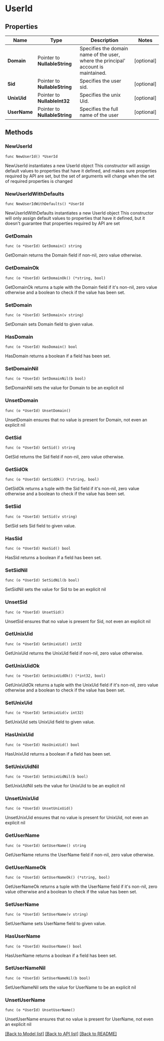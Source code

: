 # UserId

## Properties

Name | Type | Description | Notes
------------ | ------------- | ------------- | -------------
**Domain** | Pointer to **NullableString** | Specifies the domain name of the user, where the principal&#39; account is maintained. | [optional] 
**Sid** | Pointer to **NullableString** | Specifies the user sid. | [optional] 
**UnixUid** | Pointer to **NullableInt32** | Specifies the unix Uid. | [optional] 
**UserName** | Pointer to **NullableString** | Specifies the full name of the user | [optional] 

## Methods

### NewUserId

`func NewUserId() *UserId`

NewUserId instantiates a new UserId object
This constructor will assign default values to properties that have it defined,
and makes sure properties required by API are set, but the set of arguments
will change when the set of required properties is changed

### NewUserIdWithDefaults

`func NewUserIdWithDefaults() *UserId`

NewUserIdWithDefaults instantiates a new UserId object
This constructor will only assign default values to properties that have it defined,
but it doesn't guarantee that properties required by API are set

### GetDomain

`func (o *UserId) GetDomain() string`

GetDomain returns the Domain field if non-nil, zero value otherwise.

### GetDomainOk

`func (o *UserId) GetDomainOk() (*string, bool)`

GetDomainOk returns a tuple with the Domain field if it's non-nil, zero value otherwise
and a boolean to check if the value has been set.

### SetDomain

`func (o *UserId) SetDomain(v string)`

SetDomain sets Domain field to given value.

### HasDomain

`func (o *UserId) HasDomain() bool`

HasDomain returns a boolean if a field has been set.

### SetDomainNil

`func (o *UserId) SetDomainNil(b bool)`

 SetDomainNil sets the value for Domain to be an explicit nil

### UnsetDomain
`func (o *UserId) UnsetDomain()`

UnsetDomain ensures that no value is present for Domain, not even an explicit nil
### GetSid

`func (o *UserId) GetSid() string`

GetSid returns the Sid field if non-nil, zero value otherwise.

### GetSidOk

`func (o *UserId) GetSidOk() (*string, bool)`

GetSidOk returns a tuple with the Sid field if it's non-nil, zero value otherwise
and a boolean to check if the value has been set.

### SetSid

`func (o *UserId) SetSid(v string)`

SetSid sets Sid field to given value.

### HasSid

`func (o *UserId) HasSid() bool`

HasSid returns a boolean if a field has been set.

### SetSidNil

`func (o *UserId) SetSidNil(b bool)`

 SetSidNil sets the value for Sid to be an explicit nil

### UnsetSid
`func (o *UserId) UnsetSid()`

UnsetSid ensures that no value is present for Sid, not even an explicit nil
### GetUnixUid

`func (o *UserId) GetUnixUid() int32`

GetUnixUid returns the UnixUid field if non-nil, zero value otherwise.

### GetUnixUidOk

`func (o *UserId) GetUnixUidOk() (*int32, bool)`

GetUnixUidOk returns a tuple with the UnixUid field if it's non-nil, zero value otherwise
and a boolean to check if the value has been set.

### SetUnixUid

`func (o *UserId) SetUnixUid(v int32)`

SetUnixUid sets UnixUid field to given value.

### HasUnixUid

`func (o *UserId) HasUnixUid() bool`

HasUnixUid returns a boolean if a field has been set.

### SetUnixUidNil

`func (o *UserId) SetUnixUidNil(b bool)`

 SetUnixUidNil sets the value for UnixUid to be an explicit nil

### UnsetUnixUid
`func (o *UserId) UnsetUnixUid()`

UnsetUnixUid ensures that no value is present for UnixUid, not even an explicit nil
### GetUserName

`func (o *UserId) GetUserName() string`

GetUserName returns the UserName field if non-nil, zero value otherwise.

### GetUserNameOk

`func (o *UserId) GetUserNameOk() (*string, bool)`

GetUserNameOk returns a tuple with the UserName field if it's non-nil, zero value otherwise
and a boolean to check if the value has been set.

### SetUserName

`func (o *UserId) SetUserName(v string)`

SetUserName sets UserName field to given value.

### HasUserName

`func (o *UserId) HasUserName() bool`

HasUserName returns a boolean if a field has been set.

### SetUserNameNil

`func (o *UserId) SetUserNameNil(b bool)`

 SetUserNameNil sets the value for UserName to be an explicit nil

### UnsetUserName
`func (o *UserId) UnsetUserName()`

UnsetUserName ensures that no value is present for UserName, not even an explicit nil

[[Back to Model list]](../README.md#documentation-for-models) [[Back to API list]](../README.md#documentation-for-api-endpoints) [[Back to README]](../README.md)


